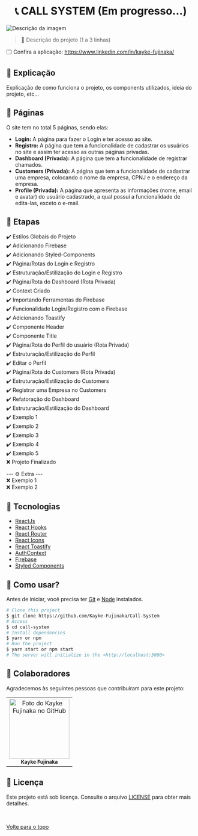 <h1 align="center">📞 CALL SYSTEM (Em progresso...)</h1>

<img src="https://www.acheicampos.com.br/uploads/advertiser/default_anunciante_thumbnail.png" alt="Descrição da imagem">

> 🔎 Descrição do projeto (1 a 3 linhas)

🗔 Confira a aplicação: https://www.linkedin.com/in/kayke-fujinaka/ <br>

## :page_facing_up: Explicação

Explicação de como funciona o projeto, os components utilizados, ideia do projeto, etc...

## 📁 Páginas

O site tem no total 5 páginas, sendo elas:

- **Login:** A página para fazer o Login e ter acesso ao site.
- **Registro:** A página que tem a funcionalidade de cadastrar os usuários no site e assim ter acesso as outras páginas privadas.
- **Dashboard (Privada):** A página que tem a funcionalidade de registrar chamados.
- **Customers (Privada):** A página que tem a funcionalidade de cadastrar uma empresa, colocando o nome da empresa, CPNJ e o endereço da empresa.
- **Profile (Privada):** A página que apresenta as informações (nome, email e avatar) do usuário cadastrado, a qual possui a funcionalidade de edita-las, exceto o e-mail.

## 🎯 Etapas

:heavy_check_mark: Estilos Globais do Projeto\
:heavy_check_mark: Adicionando Firebase\
:heavy_check_mark: Adicionando Styled-Components\
:heavy_check_mark: Página/Rotas do Login e Registro\
:heavy_check_mark: Estruturação/Estilização do Login e Registro\
:heavy_check_mark: Página/Rota do Dashboard (Rota Privada)\
:heavy_check_mark: Context Criado\
:heavy_check_mark: Importando Ferramentas do Firebase\
:heavy_check_mark: Funcionalidade Login/Registro com o Firebase\
:heavy_check_mark: Adicionando Toastify\
:heavy_check_mark: Componente Header\
:heavy_check_mark: Componente Title\
:heavy_check_mark: Página/Rota do Perfil do usuário (Rota Privada)\
:heavy_check_mark: Estruturação/Estilização do Perfil\
:heavy_check_mark: Editar o Perfil\
:heavy_check_mark: Página/Rota do Customers (Rota Privada)\
:heavy_check_mark: Estruturação/Estilização do Customers\
:heavy_check_mark: Registrar uma Empresa no Customers\
:heavy_check_mark: Refatoração do Dashboard\
:heavy_check_mark: Estruturação/Estilização do Dashboard\
:heavy_check_mark: Exemplo 1\
:heavy_check_mark: Exemplo 2\
:heavy_check_mark: Exemplo 3\
:heavy_check_mark: Exemplo 4\
:heavy_check_mark: Exemplo 5\
:x: Projeto Finalizado

--- ⚙️ Extra ---\
:x: Exemplo 1\
:x: Exemplo 2

## 🚀 Tecnologias

- [ReactJs](https://pt-br.reactjs.org/docs/getting-started.html)
- [React Hooks](https://pt-br.reactjs.org/docs/hooks-intro.html)
- [React Router](https://v5.reactrouter.com/web/guides/quick-start)
- [React Icons](https://react-icons.github.io/react-icons/)
- [React Toastify](https://fkhadra.github.io/react-toastify/introduction)
- [AuthContext](https://blog.rocketseat.com.br/autenticacao-no-react-native-reactjs-com-context-api-hooks/)
- [Firebase](https://firebase.google.com/docs)
- [Styled Components](https://styled-components.com)

## :closed_book: Como usar?

Antes de iniciar, você precisa ter [Git](https://git-scm.com) e [Node](https://nodejs.org/en/) instalados.

```bash
# Clone this project
$ git clone https://github.com/Kayke-Fujinaka/Call-System
# Access
$ cd call-system
# Install dependencies
$ yarn or npm
# Run the project
$ yarn start or npm start
# The server will initialize in the <http://localhost:3000>
```

## 🤝 Colaboradores

Agradecemos às seguintes pessoas que contribuíram para este projeto:

<table>
  <tr>
    <td align="center">
      <a href="#">
        <img src="https://avatars.githubusercontent.com/u/98772000?s=400&u=80de9af672be7f75cc7a546838552cf63d5b82fe&v=4" width="160px;" alt="Foto do Kayke Fujinaka no GitHub"/><br>
        <sub>
          <b>Kayke Fujinaka</b>
        </sub>
      </a>
    </td>
  </tr>
</table>

## 📝 Licença

Este projeto está sob licença. Consulte o arquivo [LICENSE](LICENSE.md) para obter mais detalhes.

&#xa0;

<a href="#top">Volte para o topo</a>
